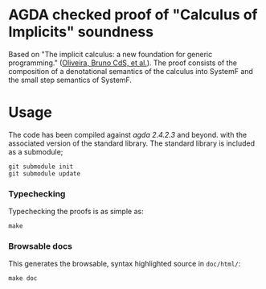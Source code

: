 # AGDA checked proof of "Calculus of Implicits" soundness

Based on "The implicit calculus: a new foundation for generic programming."
([Oliveira, Bruno CdS, et al.](http://ropas.snu.ac.kr/~wtchoi/paper/pldi12.pdf)).
The proof consists of the composition of a denotational semantics of the calculus into SystemF and
the small step semantics of SystemF.

# Usage

The code has been compiled against *agda 2.4.2.3* and beyond.
with the associated version of the standard library.
The standard library is included as a submodule;

    git submodule init
    git submodule update

### Typechecking

Typechecking the proofs is as simple as:

    make

### Browsable docs

This generates the browsable, syntax highlighted source in `doc/html/`:

    make doc
